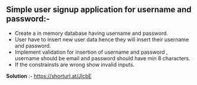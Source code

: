 ## Simple user signup application for username and password:-

- Create a in memory database having username and password.
- User have to insert new user data hence they will insert their username and password.
- Implement validation for insertion of username and password , username should be email and password should have min 8 characters.
-  If the constrainsts are wrong show invalid inputs.

**Solution** :- https://shorturl.at/JlcbE